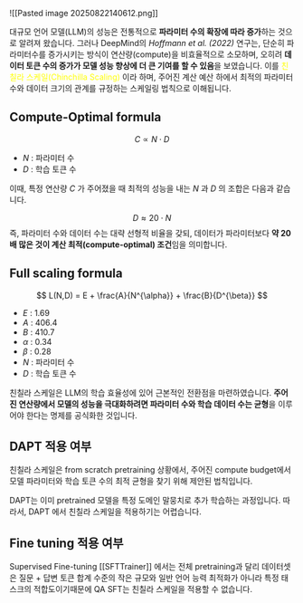 ![[Pasted image 20250822140612.png]]

대규모 언어 모델(LLM)의 성능은 전통적으로 **파라미터 수의 확장에 따라 증가**하는 것으로 알려져 왔습니다. 그러나 DeepMind의 _Hoffmann et al. (2022)_ 연구는, 단순히 파라미터수를 증가시키는 방식이 연산량(compute)을 비효율적으로 소모하며, 오히려 **데이터 토큰 수의 증가가 모델 성능 향상에 더 큰 기여를 할 수 있음**을 보였습니다. 이를 <font color="#ffff00">친칠라 스케일(Chinchilla Scaling)</font> 이라 하며, 주어진 계산 예산 하에서 최적의 파라미터 수와 데이터 크기의 관계를 규정하는 스케일링 법칙으로 이해됩니다.

## Compute-Optimal formula

$$
C \propto N \cdot D
$$

- $N$ : 파라미터 수
- $D$ : 학습 토큰 수

이때, 특정 연산량 $C$ 가 주어졌을 때 최적의 성능을 내는 $N$ 과 $D$ 의 조합은 다음과 같습니다.

$$
D \approx 20 \cdot N
$$
즉, 파라미터 수와 데이터 수는 대략 선형적 비율을 갖되, 데이터가 파라미터보다 **약 20배 많은 것이 계산 최적(compute-optimal) 조건**임을 의미합니다.


## Full scaling formula

$$
L(N,D) = E + \frac{A}{N^{\alpha}} + \frac{B}{D^{\beta}}
$$

- $E$ : 1.69
- $A$ : 406.4
- $B$ : 410.7
- $\alpha$ : 0.34
- $\beta$ : 0.28
- $N$ : 파라미터 수
- $D$ : 학습 토큰 수

친칠라 스케일은 LLM의 학습 효율성에 있어 근본적인 전환점을 마련하였습니다. **주어진 연산량에서 모델의 성능을 극대화하려면 파라미터 수와 학습 데이터 수는 균형**을 이루어야 한다는 명제를 공식화한 것입니다.

## DAPT 적용 여부

친칠라 스케일은 from scratch pretraining 상황에서, 주어진 compute budget에서 모델 파라미터와 학습 토큰 수의 최적 균형을 찾기 위해 제안된 법칙입니다.

DAPT는 이미 pretrained 모델을 특정 도메인 말뭉치로 추가 학습하는 과정입니다. 따라서, DAPT 에서 친칠라 스케일을 적용하기는 어렵습니다.

## Fine tuning 적용 여부

Supervised Fine-tuning [[SFTTrainer]] 에서는 전체 pretraining과 달리 데이터셋은 질문 + 답변 토큰 합계 수준의 작은 규모와 일반 언어 능력 최적화가 아니라 특정 태스크의 적합도이기때문에 QA SFT는 친칠라 스케일을 적용할 수 없습니다.

